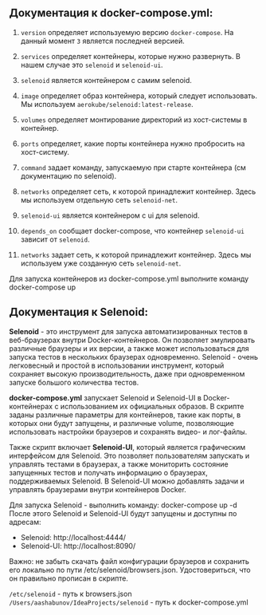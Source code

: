 ## Документация к docker-compose.yml:
1. `version` определяет используемую версию `docker-compose`. На данный момент `3` является последней версией.

2. `services` определяет контейнеры, которые нужно развернуть. В нашем случае это `selenoid` и `selenoid-ui`.

3. `selenoid` является контейнером с самим selenoid.

4. `image` определяет образ контейнера, который следует использовать. Мы используем `aerokube/selenoid:latest-release`.

5. `volumes` определяет монтирование директорий из хост-системы в контейнер.

6. `ports` определяет, какие порты контейнера нужно пробросить на хост-систему.

7. `command` задает команду, запускаемую при старте контейнера (см документацию по selenoid).

8. `networks` определяет сеть, к которой принадлежит контейнер. Здесь мы используем отдельную сеть `selenoid-net`.

9. `selenoid-ui` является контейнером с ui для selenoid.

10. `depends_on` сообщает docker-compose, что контейнер `selenoid-ui` зависит от `selenoid`.

11. `networks` задает сеть, к которой принадлежит контейнер. Здесь мы используем уже созданную сеть `selenoid-net`.

Для запуска контейнеров из docker-compose.yml выполните команду docker-compose up


## Документация к Selenoid:
**Selenoid** - это инструмент для запуска автоматизированных тестов в веб-браузерах внутри Docker-контейнеров. 
Он позволяет эмулировать различные браузеры и их версии, а также может использоваться для запуска тестов в 
нескольких браузерах одновременно. Selenoid - очень легковесный и простой в использовании инструмент, 
который сохраняет высокую производительность, даже при одновременном запуске большого количества тестов.

**docker-compose.yml** запускает Selenoid и Selenoid-UI в Docker-контейнерах с использованием их официальных образов. 
В скрипте заданы различные параметры для контейнеров, такие как порты, в которых они будут запущены, 
и различные volume, позволяющие использовать настройки браузеров и сохранять видео- и лог-файлы.

Также скрипт включает **Selenoid-UI**, который является графическим интерфейсом для Selenoid. 
Это позволяет пользователям запускать и управлять тестами в браузерах, 
а также мониторить состояние запущенных тестов и получать информацию о браузерах, поддерживаемых Selenoid.
В Selenoid-UI можно добавлять задачи и управлять браузерами внутри контейнеров Docker.

Для запуска Selenoid - выполнить команду: docker-compose up -d
После этого Selenoid и Selenoid-UI будут запущены и доступны по адресам:
- Selenoid: http://localhost:4444/
- Selenoid-UI: http://localhost:8090/

Важно: не забыть скачать файл конфигурации браузеров и сохранить его локально по пути /etc/selenoid/browsers.json. 
Удостовериться, что он правильно прописан в скрипте.

`/etc/selenoid` - путь к browsers.json
`/Users/aashabunov/IdeaProjects/selenoid` - путь к docker-compose.yml